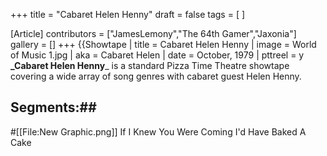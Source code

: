 +++
title = "Cabaret Helen Henny"
draft = false
tags = [ ]

[Article]
contributors = ["JamesLemony","The 64th Gamer","Jaxonia"]
gallery = []
+++
{{Showtape | title = Cabaret Helen Henny
| image = World of Music 1.jpg
| aka = Cabaret Helen
| date = October, 1979
| pttreel = y
**_Cabaret Helen Henny**_ is a standard Pizza Time Theatre showtape covering a wide array of song genres with cabaret guest Helen Henny.

## Segments:## 
#[[File:New Graphic.png]] If I Knew You Were Coming I'd Have Baked A Cake
##